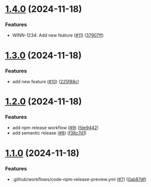 # [1.4.0](https://github.com/yanchumak/neboaws/compare/1.3.0...1.4.0) (2024-11-18)


### Features

* WINN-1234: Add new feature ([#11](https://github.com/yanchumak/neboaws/issues/11)) ([37907ff](https://github.com/yanchumak/neboaws/commit/37907ffaa6d90b4c4c2ced3ca64ba6c757373a0d))

# [1.3.0](https://github.com/yanchumak/neboaws/compare/1.2.0...1.3.0) (2024-11-18)


### Features

* add new feature ([#10](https://github.com/yanchumak/neboaws/issues/10)) ([225f88c](https://github.com/yanchumak/neboaws/commit/225f88cdef084b2f2689bfd1d1c5b11b549c41b9))

# [1.2.0](https://github.com/yanchumak/neboaws/compare/1.1.0...1.2.0) (2024-11-18)


### Features

* add npm release workflow ([#9](https://github.com/yanchumak/neboaws/issues/9)) ([fde9442](https://github.com/yanchumak/neboaws/commit/fde94425783c1aa9e4b3e741c9821a6ba68c7445))
* add semantic release ([#8](https://github.com/yanchumak/neboaws/issues/8)) ([f38c7d1](https://github.com/yanchumak/neboaws/commit/f38c7d140b68cbfaa4aac57100635079c2470b56))

# [1.1.0](https://github.com/yanchumak/neboaws/compare/v1.0.0...1.1.0) (2024-11-18)


### Features

*   .github/workflows/code-npm-release-preview.yml ([#7](https://github.com/yanchumak/neboaws/issues/7)) ([0ab87df](https://github.com/yanchumak/neboaws/commit/0ab87dfccccb91a58c5247baa28d6dda7a9ac6b6))
